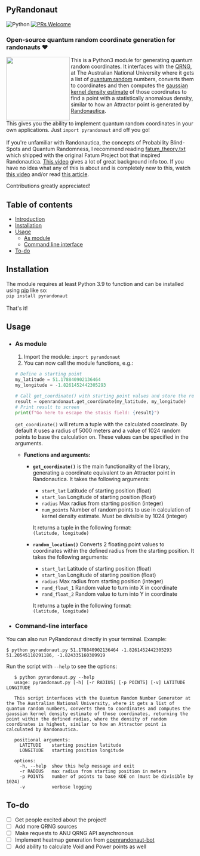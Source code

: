 ## PyRandonaut
![Python](https://img.shields.io/badge/built%20with-Python3-red.svg)
[![PRs Welcome](https://img.shields.io/badge/PRs-welcome-brightgreen.svg?style=flat-square)](http://makeapullrequest.com)

### Open-source quantum random coordinate generation for randonauts ❤️
<img align="left" src="https://i.imgur.com/RJxATsu.png" width="170">

This is a Python3 module for generating quantum random coordinates. It interfaces with the [QRNG](https://qrng.anu.edu.au/), at The Australian National University where it gets a list of [quantum random](https://en.wikipedia.org/wiki/Hardware_random_number_generator#Quantum_random_properties) numbers, converts them to coordinates and then computes the [gaussian kernel density estimate](https://en.wikipedia.org/wiki/Kernel_density_estimation) of those coordinates to find a point with a statistically anomalous density, similar to how an Attractor point is generated by [Randonautica](https://www.randonautica.com/).
	<br><br>
	This gives you the ability to implement quantum random coordinates in your own applications. Just `import pyrandonaut` and off you go!
	<br><br>
	If you're unfamiliar with Randonautica, the concepts of Probability Blind-Spots and Quantum Randomness, I recommend reading [fatum_theory.txt](https://github.com/anonyhoney/fatum-en/blob/master/docs/fatum_theory.txt) which shipped with the original Fatum Project bot that inspired Randonautica. [This video](https://www.youtube.com/watch?v=6C6aXta3m1M) gives a lot of great background info too. If you have no idea what any of this is about and is completely new to this, watch [this video](https://www.youtube.com/watch?v=nDX81AUm8yE) and/or read [this article](https://medium.com/swlh/randonauts-how-a-random-number-generator-can-set-you-free-dfc2a2413e15).

Contributions greatly appreciated!

## Table of contents
* [Introduction](#openrandonaut)
* [Installation](#installation)
* [Usage](#usage)
	* [As module](#as-module)
	* [Command line interface](#command-line-interface)
* [To-do](#to-do)

## Installation
The module requires at least Python 3.9 to function and can be installed using [pip](https://pip.pypa.io/en/stable/) like so:<br>
`pip install pyrandonaut`
<br><br>
That's it!


## Usage

* ### As module

	1. Import the module: `import pyrandonaut`
	2. You can now call the module functions, e.g.:<br>
	
	```python
	# Define a starting point
	my_latitude = 51.178840902136464
	my_longitude = -1.8261452442305293
	
	# Call get_coordinate() with starting point values and store the result
	result = openrandonaut.get_coordinate(my_latitude, my_longitude)	
	# Print result to screen
	print(f"Go here to escape the stasis field: {result}")
	``` 
	`get_coordinate()` will return a tuple with the calculated coordinate. By default it uses a radius of 5000 meters and a value of 1024 random points to base the calculation on. These values can be specified in the arguments.
	
	* **Functions and arguments:**
		* **`get_coordinate()`** is the main functionality of the library, generating a coordinate equivalent to an Attractor point in Randonautica. It takes the following arguments:
			* `start_lat` Latitude of starting position (float)
			* `start_lon` Longitude of starting position (float)
			* `radius` Max radius from starting position (integer)
			* `num_points` Number of random points to use in calculation of kernel density estimate. Must be divisible by 1024 (integer)
		
			It returns a tuple in the following format:<br>
			`(latitude, longitude)`<br>
		
		* **`random_location()`** Converts 2 floating point values to coordinates within
    the defined radius from the starting position. It takes the following arguments:
			* `start_lat` Latitude of starting position (float)
			* `start_lon` Longitude of starting position (float)
			* `radius` Max radius from starting position (integer)
			* `rand_float_1`	Random value to turn into X in coordinate
			* `rand_float_2`	Random value to turn into Y in coordinate
			
			It returns a tuple in the following format:<br>
			`(latitude, longitude)`
		
* ### Command-line interface

 You can also run PyRandonaut directly in your terminal.
 Example:
 
 ```console
 $ python pyrandonaut.py 51.178840902136464 -1.8261452442305293
 51.20545110291186, -1.824335160309919
 ```
 
 Run the script with `--help` to see the options:
 
 ```console
	$ python pyrandonaut.py --help                                                                                                                             
	usage: pyrandonaut.py [-h] [-r RADIUS] [-p POINTS] [-v] LATITUDE LONGITUDE
	
	This script interfaces with the Quantum Random Number Generator at the The Australian National University, where it gets a list of quantum random numbers, converts them to coordinates and computes the gaussian kernel density estimate of those coordinates, returning the point within the defined radius, where the density of random coordinates is highest, similar to how an Attractor point is calculated by Randonautica.
	
	positional arguments:
	  LATITUDE    starting position latitude
	  LONGITUDE   starting position longitude
	
	options:
	  -h, --help  show this help message and exit
	  -r RADIUS   max radius from starting position in meters
	  -p POINTS   number of points to base KDE on (must be divisible by 1024)
	  -v          verbose logging

```

## To-do
- [ ] Get people excited about the project!
- [ ] Add more QRNG sources
- [ ] Make requests to ANU QRNG API asynchronous
- [ ] Implement heatmap generation from [openrandonaut-bot](https://github.com/openrandonaut/openrandonaut-bot)
- [ ] Add ability to calculate Void and Power points as well
